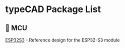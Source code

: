 # typeCAD Package List

## 🧠 MCU
[ESP32S3](https://www.npmjs.com/package/@typecad/rd_esp32s3) - Reference design for the ESP32-S3 module
